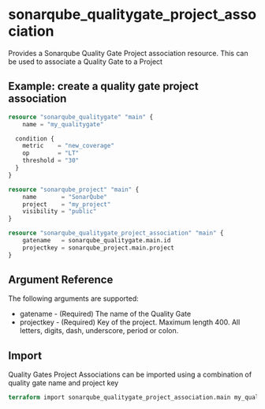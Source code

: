 # sonarqube_qualitygate_project_association
Provides a Sonarqube Quality Gate Project association resource. This can be used to associate a Quality Gate to a Project

## Example: create a quality gate project association
```terraform
resource "sonarqube_qualitygate" "main" {
    name = "my_qualitygate"

  condition {
    metric    = "new_coverage"
    op        = "LT"
    threshold = "30"
  }
}

resource "sonarqube_project" "main" {
    name       = "SonarQube"
    project    = "my_project"
    visibility = "public" 
}

resource "sonarqube_qualitygate_project_association" "main" {
    gatename   = sonarqube_qualitygate.main.id
    projectkey = sonarqube_project.main.project
}
```

## Argument Reference
The following arguments are supported:

- gatename - (Required) The name of the Quality Gate
- projectkey - (Required) Key of the project. Maximum length 400. All letters, digits, dash, underscore, period or colon.

## Import 
Quality Gates Project Associations can be imported using a combination of quality gate name and project key

```terraform
terraform import sonarqube_qualitygate_project_association.main my_qualitygate/my_project
```